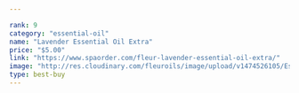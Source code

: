 ```yaml
---

rank: 9 
category: "essential-oil"
name: "Lavender Essential Oil Extra"
price: "$5.00"
link: "https://www.spaorder.com/fleur-lavender-essential-oil-extra/"
image: "http://res.cloudinary.com/fleuroils/image/upload/v1474526105/Essential%20Oil/lavender_extra.jpg"
type: best-buy
---
```


